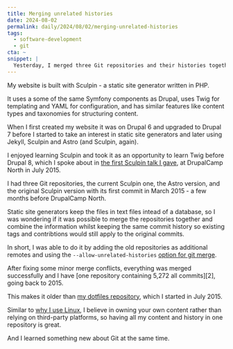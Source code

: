 ```yaml
---
title: Merging unrelated histories
date: 2024-08-02
permalink: daily/2024/08/02/merging-unrelated-histories
tags:
  - software-development
  - git
cta: ~
snippet: |
  Yesterday, I merged three Git repositories and their histories together.
---
```


My website is built with Sculpin - a static site generator written in PHP.

It uses a some of the same Symfony components as Drupal, uses Twig for templating and YAML for configuration, and has similar features like content types and taxonomies for structuring content.

When I first created my website it was on Drupal 6 and upgraded to Drupal 7 before I started to take an interest in static site generators and later using Jekyll, Sculpin and Astro (and Sculpin, again).

I enjoyed learning Sculpin and took it as an opportunity to learn Twig before Drupal 8, which I spoke about in [the first Sculpin talk I gave][0], at DrupalCamp North in July 2015.

I had three Git repositories, the current Sculpin one, the Astro version, and the original Sculpin version with its first commit in March 2015 - a few months before DrupalCamp North.

Static site generators keep the files in text files intead of a database, so I was wondering if it was possible to merge the repositories together and combine the information whilst keeping the same commit history so existing tags and contribtions would still apply to the original commits.

In short, I was able to do it by adding the old repositories as additional remotes and using the `--allow-unrelated-histories` [option for git merge][1].

After fixing some minor merge conflicts, everything was merged successfully and I have [one repository containing 5,272 all commits][2], going back to 2015.

This makes it older than [my dotfiles repository][5], which I started in July 2015.

Similar to [why I use Linux][4], I believe in owning your own content rather than relying on third-party platforms, so having all my content and history in one repository is great.

And I learned something new about Git at the same time.

[0]: {{site.url}}/presentations/test-drive-twig-with-sculpin
[1]: https://git-scm.com/docs/git-merge#Documentation/git-merge.txt---allow-unrelated-histories
[3]: https://github.com/opdavies/oliverdavies.uk
[4]: {{site.url}}/daily/2024/07/31/why-i-use-linux
[5]: {{site.url}}/archive/2023/08/08/8-years-of-dotfiles
